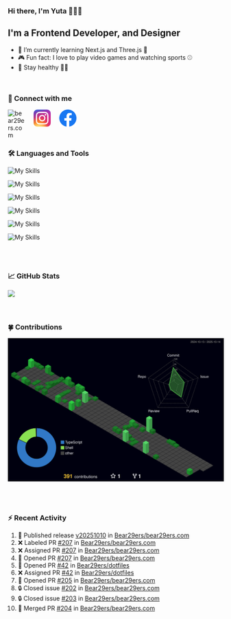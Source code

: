 ### Hi there, I'm Yuta 🤟🏻🐻

## I'm a Frontend Developer, and Designer

- 🌱 I’m currently learning Next.js and Three.js 🤣
- 🎮 Fun fact: I love to play video games and watching sports ⚾️
- 🏃 Stay healthy 🏋🏻

<br />

### :wave: Connect with me

[<img align="left" alt="bear29ers.com" width="40px" src="https://user-images.githubusercontent.com/39920490/156489586-f125813b-e344-46d6-9306-f5786684b976.jpg" style="margin-right: 20px;" />](https://bear29ers.com)
[<img align="left" alt="Yuta Okuma | Instagram" width="40px" src="https://github.com/github/explore/blob/main/topics/instagram/instagram.png?raw=true" style="margin-right: 20px;" />](https://www.instagram.com/bear29ers/)
[<img align="left" alt="Yuta Okuma | Facebook" width="40px" src="https://github.com/github/explore/blob/main/topics/facebook/facebook.png?raw=true" style="margin-right: 20px;" />](https://www.facebook.com/bear29ers/)

<!-- [<img align="left" alt="Yuta Okuma | Wantedly" width="40px" src="https://user-images.githubusercontent.com/39920490/156489528-fdc520d6-10f1-43b6-8bf8-fadf8dcf1a90.jpg" style="margin-right: 20px;" />](https://www.wantedly.com/id/yuta_okuma_b) -->

<br />
<br />
<br />
<br />

### :hammer_and_wrench: Languages and Tools

![My Skills](https://skillicons.dev/icons?i=html,css,sass,bootstrap,tailwind,js,ts,jquery,threejs,react)

![My Skills](https://skillicons.dev/icons?i=styledcomponents,emotion,materialui,nextjs,vercel,vue,nuxt,pinia,nodejs,express)

![My Skills](https://skillicons.dev/icons?i=webpack,vite,jest,vitest,babel,regex,npm,pnpm,php,laravel)

![My Skills](https://skillicons.dev/icons?i=mysql,sqlite,docker,git,github,githubactions,aws,firebase,vim,neovim)

![My Skills](https://skillicons.dev/icons?i=linux,bash,lua,markdown,svg,webstorm,vscode,atom,figma,xd)

![My Skills](https://skillicons.dev/icons?i=ps,ai,pr,ae,postman,sentry,codepen,stackoverflow,discord,apple)

<br />
<br />

### :chart_with_upwards_trend: GitHub Stats

<div style="display: flex;">
    <a href="https://github.com/Bear29ers">
        <img height="220px;" src="https://github-readme-stats-yuta-okumas-projects.vercel.app/api?username=Bear29ers&show_icons=true&theme=bear">
    </a>
</div>

<br />
<br />

### :four_leaf_clover: Contributions

![](./profile-3d-contrib/profile-night-green.svg)

<br />
<br />

### :zap: Recent Activity

<!--START_SECTION:activity-->

1. 🚀 Published release [v20251010](https://github.com/Bear29ers/bear29ers.com/releases/tag/v20251010) in [Bear29ers/bear29ers.com](https://github.com/Bear29ers/bear29ers.com)
2. ❌ Labeled PR [#207](undefined) in [Bear29ers/bear29ers.com](https://github.com/Bear29ers/bear29ers.com)
3. ❌ Assigned PR [#207](undefined) in [Bear29ers/bear29ers.com](https://github.com/Bear29ers/bear29ers.com)
4. 💪 Opened PR [#207](undefined) in [Bear29ers/bear29ers.com](https://github.com/Bear29ers/bear29ers.com)
5. 💪 Opened PR [#42](undefined) in [Bear29ers/dotfiles](https://github.com/Bear29ers/dotfiles)
6. ❌ Assigned PR [#42](undefined) in [Bear29ers/dotfiles](https://github.com/Bear29ers/dotfiles)
7. 💪 Opened PR [#205](https://github.com/Bear29ers/bear29ers.com/pull/205) in [Bear29ers/bear29ers.com](https://github.com/Bear29ers/bear29ers.com)
8. 🔒 Closed issue [#202](https://github.com/Bear29ers/bear29ers.com/issues/202) in [Bear29ers/bear29ers.com](https://github.com/Bear29ers/bear29ers.com)
9. 🔒 Closed issue [#203](https://github.com/Bear29ers/bear29ers.com/issues/203) in [Bear29ers/bear29ers.com](https://github.com/Bear29ers/bear29ers.com)
10. 🎉 Merged PR [#204](https://github.com/Bear29ers/bear29ers.com/pull/204) in [Bear29ers/bear29ers.com](https://github.com/Bear29ers/bear29ers.com)

<!--END_SECTION:activity-->
